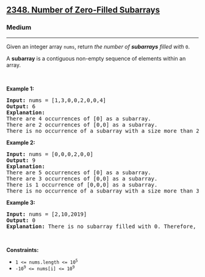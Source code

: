 <h2><a href="https://leetcode.com/problems/number-of-zero-filled-subarrays">2348. Number of Zero-Filled Subarrays</a></h2><h3>Medium</h3><hr><p>Given an integer array <code>nums</code>, return <em>the number of <strong>subarrays</strong> filled with </em><code>0</code>.</p>

<p>A <strong>subarray</strong> is a contiguous non-empty sequence of elements within an array.</p>

<p>&nbsp;</p>
<p><strong class="example">Example 1:</strong></p>

<pre>
<strong>Input:</strong> nums = [1,3,0,0,2,0,0,4]
<strong>Output:</strong> 6
<strong>Explanation:</strong> 
There are 4 occurrences of [0] as a subarray.
There are 2 occurrences of [0,0] as a subarray.
There is no occurrence of a subarray with a size more than 2 filled with 0. Therefore, we return 6.</pre>

<p><strong class="example">Example 2:</strong></p>

<pre>
<strong>Input:</strong> nums = [0,0,0,2,0,0]
<strong>Output:</strong> 9
<strong>Explanation:
</strong>There are 5 occurrences of [0] as a subarray.
There are 3 occurrences of [0,0] as a subarray.
There is 1 occurrence of [0,0,0] as a subarray.
There is no occurrence of a subarray with a size more than 3 filled with 0. Therefore, we return 9.
</pre>

<p><strong class="example">Example 3:</strong></p>

<pre>
<strong>Input:</strong> nums = [2,10,2019]
<strong>Output:</strong> 0
<strong>Explanation:</strong> There is no subarray filled with 0. Therefore, we return 0.
</pre>

<p>&nbsp;</p>
<p><strong>Constraints:</strong></p>

<ul>
	<li><code>1 &lt;= nums.length &lt;= 10<sup>5</sup></code></li>
	<li><code>-10<sup>9</sup> &lt;= nums[i] &lt;= 10<sup>9</sup></code></li>
</ul>
